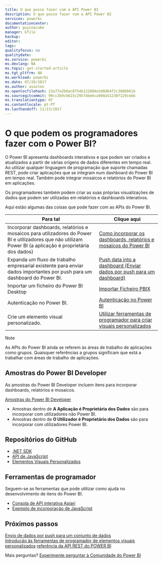 ```yaml
---
title: O que posso fazer com a API Power BI
description: O que posso fazer com a API Power BI
services: powerbi
documentationcenter: 
author: guyinacube
manager: kfile
backup: 
editor: 
tags: 
qualityfocus: no
qualitydate: 
ms.service: powerbi
ms.devlang: NA
ms.topic: get-started-article
ms.tgt_pltfrm: NA
ms.workload: powerbi
ms.date: 07/20/2017
ms.author: asaxton
ms.openlocfilehash: 23a77e2b8ac8754b122888e3d0d64f2c3886b61b
ms.sourcegitcommit: 99cc3b9cb615c2957dde6ca908a51238f129cebb
ms.translationtype: HT
ms.contentlocale: pt-PT
ms.lasthandoff: 11/13/2017
---
```

# <a name="what-can-developers-do-with-power-bi"></a>O que podem os programadores fazer com o Power BI?
O Power BI apresenta dashboards interativos e que podem ser criados e atualizados a partir de várias origens de dados diferentes em tempo real. Ao utilizar qualquer linguagem de programação que suporte chamadas REST, pode criar aplicações que se integram num dashboard do Power BI em tempo real. Também pode integrar mosaicos e relatórios do Power BI em aplicações.

Os programadores também podem criar as suas próprias visualizações de dados que podem ser utilizadas em relatórios e dashboards interativos. 

Aqui estão algumas das coisas que pode fazer com as APIs do Power BI.

| **Para tal** | **Clique aqui** |
| --- | --- |
| Incorporar dashboards, relatórios e mosaicos para utilizadores do Power BI e utilizadores que não utilizam Power BI (a aplicação é proprietária dos dados) |[Como incorporar os dashboards, relatórios e mosaicos do Power BI](embedding-content.md) |
| Expanda um fluxo de trabalho empresarial existente para enviar dados importantes por push para um dashboard do Power BI. |[Push data into a dashboard (Enviar dados por push para um dashboard)](walkthrough-push-data.md) |
| Importar um ficheiro do Power BI Desktop |[Importar Ficheiro PBIX](https://msdn.microsoft.com/library/mt243837.aspx) |
| Autenticação no Power BI. |[Autenticação no Power BI](get-azuread-access-token.md) |
| Crie um elemento visual personalizado. |[Utilizar ferramentas de programador para criar visuais personalizados](../service-custom-visuals-getting-started-with-developer-tools.md) |

> [!NOTE]
> As APIs do Power BI ainda se referem às áreas de trabalho de aplicações como grupos. Quaisquer referências a grupos significam que está a trabalhar com áreas de trabalho de aplicações.
> 
> 

## <a name="power-bi-developer-samples"></a>Amostras do Power BI Developer
As amostras do Power BI Developer incluem itens para incorporar dashboards, relatórios e mosaicos.

[Amostras do Power BI Developer](https://github.com/Microsoft/PowerBI-Developer-Samples)

* Amostras dentro de **A Aplicação é Proprietária dos Dados** são para incorporar com utilizadores não Power BI.
* Amostras dentro de **O Utilizador é Proprietário dos Dados** são para incorporar com utilizadores Power BI.

## <a name="github-repositories"></a>Repositórios do GitHub
* [.NET SDK](https://github.com/Microsoft/PowerBI-CSharp)
* [API de JavaScript](https://github.com/Microsoft/PowerBI-JavaScript)
* [Elementos Visuais Personalizados](https://github.com/Microsoft/PowerBI-visuals)

## <a name="developer-tools"></a>Ferramentas de programador
Seguem-se as ferramentas que pode utilizar como ajuda no desenvolvimento de itens do Power BI.

* [Consola de API interativa Apiari](http://docs.powerbi.apiary.io/)
* [Exemplo de incorporação de JavaScript](https://microsoft.github.io/PowerBI-JavaScript/demo)

## <a name="next-steps"></a>Próximos passos
[Envio de dados por push para um conjunto de dados](walkthrough-push-data.md)  
[Introdução às ferramentas de programador de elementos visuais personalizados](../service-custom-visuals-getting-started-with-developer-tools.md) 
[referência da API REST do POWER BI](https://msdn.microsoft.com/library/mt147898.aspx)  

Mais perguntas? [Experimente perguntar à Comunidade do Power BI](http://community.powerbi.com/)

